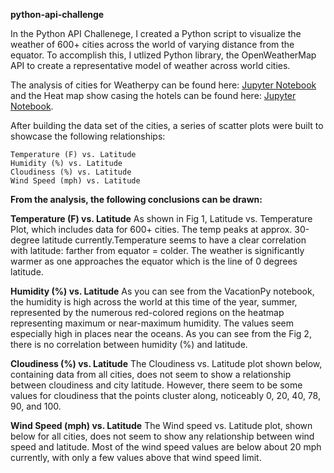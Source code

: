 **python-api-challenge**

In the Python API Challenege, I created a Python script to visualize the weather of 600+ cities across the world of varying distance from the equator. To accomplish this, I utlized Python library, the OpenWeatherMap API to create a representative model of weather across world cities.

The analysis of cities for Weatherpy can be found here: [Jupyter Notebook](WeatherPy/WeatherPy.ipynb) and the Heat map show casing the hotels can be found here: [Jupyter Notebook](VacationPy/VacationPy.ipynb).


After building the data set of the cities, a series of scatter plots were built to showcase the following relationships:

    Temperature (F) vs. Latitude
    Humidity (%) vs. Latitude
    Cloudiness (%) vs. Latitude
    Wind Speed (mph) vs. Latitude
    
**From the analysis, the following conclusions can be drawn:**

**Temperature (F) vs. Latitude**
As shown in Fig 1, Latitude vs. Temperature Plot,  which includes data for 600+ cities. The temp peaks at approx. 30-degree latitude currently.Temperature seems to have a clear correlation with latitude: farther from equator = colder. The weather is significantly warmer as one approaches the equator which is the line of 0 degrees latitude. 

**Humidity (%) vs. Latitude**
As you can see from the VacationPy notebook, the humidity is high across the world at this time of the year, summer, represented by the numerous red-colored regions on the heatmap representing maximum or near-maximum humidity. The values seem especially high in places near the oceans. As you can see from the Fig 2, there is no correlation between humidity (%) and latitude.


**Cloudiness (%) vs. Latitude**
The Cloudiness vs. Latitude plot shown below, containing data from all cities, does not seem to show a relationship between cloudiness and city latitude. However, there seem to be some values for cloudiness that the points cluster along, noticeably 0, 20, 40, 78, 90, and 100. 

**Wind Speed (mph) vs. Latitude**
The Wind speed vs. Latitude plot, shown below for all cities, does not seem to show any relationship between wind speed and latitude. Most of the wind speed values are below about 20 mph currently, with only a few values above that wind speed limit.
